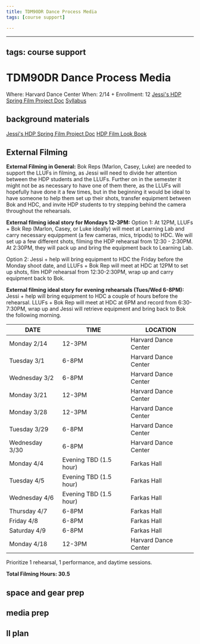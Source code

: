```yaml
---
title: TDM90DR Dance Process Media
tags: [course support]

---
```


---
tags: course support
---
# TDM90DR Dance Process Media

Where: Harvard Dance Center
When: 2/14 +
Enrollment: 12
[Jessi's HDP Spring Film Project Doc](https://hackmd.io/aSPxSVtJSmSSdPBSn47Psw?both)
[Syllabus](https://airtable.com/appOgUGNrRPyW0xRm/tblF0oKLCPhK6TnAe/viwrviYbXixQ3fPBS/recKBIDjp5q6NUtSJ/flde6CJXApRaFoOpC/att4fQNt9FfinRhhD?blocks=hide)

## background materials
[Jessi's HDP Spring Film Project Doc](https://hackmd.io/aSPxSVtJSmSSdPBSn47Psw?both)
[HDP Film Look Book](https://hackmd.io/n6MUuNltSmaJfJP0w3_qwQ?view)

## External Filming 

**External Filming in General:**
Bok Reps (Marlon, Casey, Luke) are needed to support the LLUFs in filming, as Jessi will need to divide her attention between the HDP students and the LLUFs. Further on in the semester it might not be as necessary to have one of them there, as the LLUFs will hopefully have done it a few times, but in the beginning it would be ideal to have someone to help them set up their shots, transfer equipment between Bok and HDC, and invite HDP students to try stepping behind the camera throughout the rehearsals. 

**External filming ideal story for Mondays 12-3PM:**
Option 1:
At 12PM, LLUFs + Bok Rep (Marlon, Casey, or Luke ideally) will meet at Learning Lab and carry necessary equippment (a few cameras, mics, tripods) to HDC. We will set up a few different shots, filming the HDP rehearsal from 12:30 - 2:30PM. At 2:30PM, they will pack up and bring the equipment back to Learning Lab. 

Option 2:
Jessi + help will bring equipment to HDC the Friday before the Monday shoot date, and LLUFs + Bok Rep will meet at HDC at 12PM to set up shots, film HDP rehearsal from 12:30-2:30PM, wrap up and carry equipment back to Bok. 

**External filming ideal story for evening rehearsals (Tues/Wed 6-8PM):**
Jessi + help will bring equipment to HDC a couple of hours before the rehearsal. LLUFs + Bok Rep will meet at HDC at 6PM and record from 6:30-7:30PM, wrap up and Jessi will retrieve equipment and bring back to Bok the following morning. 



| DATE | TIME | LOCATION |
| -------- | -------- | -------- |
| Monday 2/14    | 12-3PM     | Harvard Dance Center     |
| Tuesday 3/1     | 6-8PM    | Harvard Dance Center    |
| Wednesday 3/2    | 6-8PM     | Harvard Dance Center    |
| Monday 3/21     | 12-3PM     | Harvard Dance Center     |
| Monday 3/28      | 12-3PM    | Harvard Dance Center    |
| Tuesday 3/29    | 6-8PM     | Harvard Dance Center    |
| Wednesday 3/30   | 6-8PM    | Harvard Dance Center     |
| Monday 4/4 |   Evening TBD (1.5 hour)  | Farkas Hall    |
| Tuesday 4/5     | Evening TBD (1.5 hour)    | Farkas Hall    |
| Wednesday 4/6    | Evening TBD (1.5 hour)     | Farkas Hall     |
| Thursday 4/7    | 6-8PM    | Farkas Hall    |
| Friday 4/8    | 6-8PM     | Farkas Hall    |
| Saturday 4/9     | 6-8PM     | Farkas Hall     |
| Monday 4/18     | 12-3PM     | Harvard Dance Center    |

Prioritize 1 rehearsal, 1 performance, and daytime sessions.

**Total Filming Hours: 30.5**

## space and gear prep
## media prep
## ll plan